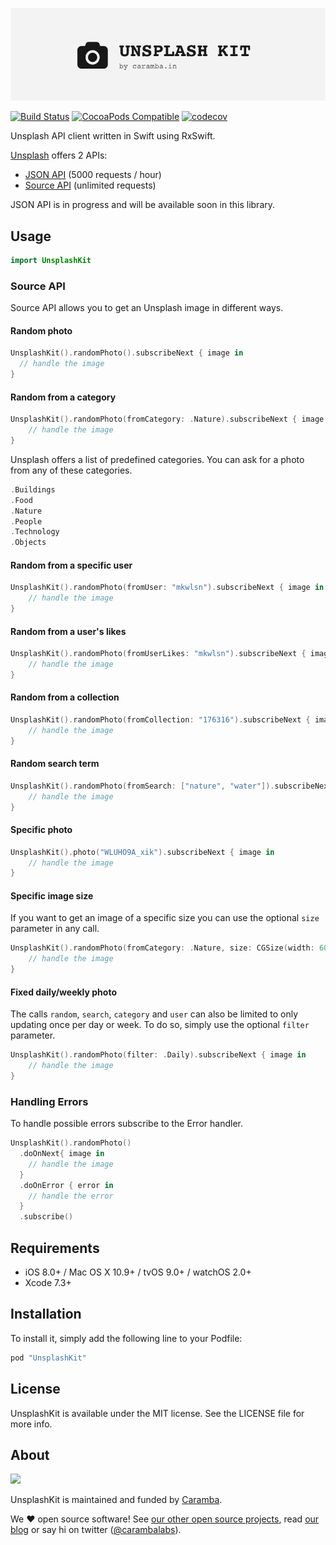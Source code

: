 ![UnsplashKit: Unsplash API Client in Swift](UnsplashKit/assets/unsplash-kit-logo.png)

[![Build Status](https://travis-ci.org/carambalabs/UnsplashKit.svg?branch=master)](https://travis-ci.org/carambalabs/UnsplashKit)
[![CocoaPods Compatible](https://img.shields.io/cocoapods/v/UnsplashKit.svg)](https://img.shields.io/cocoapods/v/UnsplashKit.svg)
[![codecov](https://codecov.io/gh/carambalabs/UnsplashKit/branch/master/graph/badge.svg)](https://codecov.io/gh/carambalabs/UnsplashKit)

Unsplash API client written in Swift using RxSwift.

[Unsplash](https://unsplash.com/) offers 2 APIs:
- [JSON API](https://unsplash.com/documentation) (5000 requests / hour)
- [Source API](https://source.unsplash.com/) (unlimited requests)

JSON API is in progress and will be available soon in this library.

## Usage

```swift
import UnsplashKit
```

### Source API

Source API allows you to get an Unsplash image in different ways.

#### Random photo

```swift
UnsplashKit().randomPhoto().subscribeNext { image in
  // handle the image
}
```

#### Random from a category

```swift
UnsplashKit().randomPhoto(fromCategory: .Nature).subscribeNext { image in
    // handle the image
}
```

Unsplash offers a list of predefined categories. You can ask for a photo from any of these categories.

```swift
.Buildings
.Food
.Nature
.People
.Technology
.Objects
```

#### Random from a specific user

```swift
UnsplashKit().randomPhoto(fromUser: "mkwlsn").subscribeNext { image in
    // handle the image
}
```

#### Random from a user's likes

```swift
UnsplashKit().randomPhoto(fromUserLikes: "mkwlsn").subscribeNext { image in
    // handle the image
}
```

#### Random from a collection

```swift
UnsplashKit().randomPhoto(fromCollection: "176316").subscribeNext { image in
    // handle the image
}
```

#### Random search term

```swift
UnsplashKit().randomPhoto(fromSearch: ["nature", "water"]).subscribeNext { image in
    // handle the image
}
```

#### Specific photo

```swift
UnsplashKit().photo("WLUHO9A_xik").subscribeNext { image in
    // handle the image
}
```

#### Specific image size

If you want to get an image of a specific size you can use the optional `size` parameter in any call.

```swift
UnsplashKit().randomPhoto(fromCategory: .Nature, size: CGSize(width: 600, height: 200)).subscribeNext { image in
    // handle the image
}
```

#### Fixed daily/weekly photo

The calls `random`, `search`, `category` and `user` can also be limited to only updating once per day or week. To do so, simply use the optional `filter` parameter.

```swift
UnsplashKit().randomPhoto(filter: .Daily).subscribeNext { image in
    // handle the image
}
```

### Handling Errors

To handle possible errors subscribe to the Error handler.

```swift
UnsplashKit().randomPhoto()
  .doOnNext{ image in
    // handle the image
  }
  .doOnError { error in
    // handle the error
  }
  .subscribe()
```

## Requirements

* iOS 8.0+ / Mac OS X 10.9+ / tvOS 9.0+ / watchOS 2.0+
* Xcode 7.3+

## Installation

To install it, simply add the following line to your Podfile:

```ruby
pod "UnsplashKit"
```

## License

UnsplashKit is available under the MIT license. See the LICENSE file for more info.

## About

<img src="assets/caramba.png" width="184" />

UnsplashKit is maintained and funded by [Caramba](caramba.in).

We :heart: open source software!
See [our other open source projects](https://github.com/carambalabs),
read [our blog](https://caramba.in/blog) or say hi on twitter
([@carambalabs](https://twitter.com/carambalabs)).
